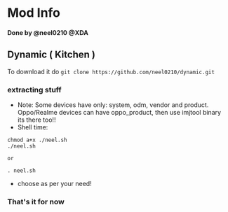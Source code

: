 # Mod Info

#### Done by @neel0210 @XDA

## Dynamic ( Kitchen ) 
To download it do   ```git clone https://github.com/neel0210/dynamic.git```

### extracting stuff
* Note: Some devices have only: system, odm, vendor and product. Oppo/Realme devices can have oppo_product, then use imjtool binary its there too!!
* Shell time:
```
chmod a+x ./neel.sh
./neel.sh

or

. neel.sh
```
- choose as per your need!

### That's it for now
